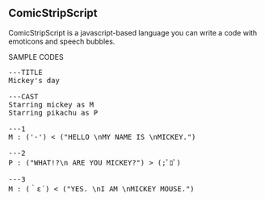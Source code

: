 
ComicStripScript
---

ComicStripScript is a javascript-based language you can write a code with emoticons and speech bubbles.

SAMPLE CODES
<pre>
---TITLE
Mickey's day

---CAST
Starring mickey as M
Starring pikachu as P

---1
M : ('-') < ("HELLO \nMY NAME IS \nMICKEY.")

---2
P : ("WHAT!?\n ARE YOU MICKEY?") > (;ﾟﾛﾟ)

---3
M : (｀ε´) < ("YES. \nI AM \nMICKEY MOUSE.")
</pre>